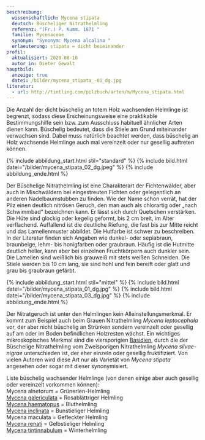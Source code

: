 ```yaml
---
beschreibung:
  wissenschaftlich: Mycena stipata
  deutsch: Büscheliger Nitrathelmling
  referenz: "(Fr.) P. Kumm. 1871 "
  familie: Mycenaceae
  synonym: "Synonym: Mycena alcalina "
  erlaeuterung: stipata = dicht beieinander
profil:
  aktualisiert: 2020-08-10
  autor_in: Dieter Gewalt
hauptbild:
  anzeige: true
  datei: /bilder/mycena_stipata_-01_dg.jpg
literatur:
  - url: http://tintling.com/pilzbuch/arten/m/Mycena_stipata.html
---
```

Die Anzahl der dicht büschelig an totem Holz wachsenden Helmlinge ist begrenzt, sodass diese Erscheinungsweise eine praktikable Bestimmungshilfe sein bzw. zum Ausschluss habituell ähnlicher Arten dienen kann. Büschelig bedeutet, dass die Stiele am Grund miteinander verwachsen sind. Dabei muss natürlich beachtet werden, dass büschelig an Holz wachsende Helmlinge auch mal vereinzelt oder nur gesellig auftreten können.

{% include abbildung_start.html stil="standard" %}
{% include bild.html datei="/bilder/mycena_stipata_02_dg.jpeg" %}
{% include abbildung_ende.html %}

Der Büschelige Nitrathelmling ist eine Charakterart der Fichtenwälder, aber auch in Mischwäldern bei eingestreuten Fichten oder gelegentlich an anderen Nadelbaumstubben zu finden. Wie der Name schon verrät, hat der Pilz einen deutlich nitrösen Geruch, den man auch als chlorartig oder „nach Schwimmbad“ bezeichnen kann. Er lässt sich durch Quetschen verstärken. Die Hüte sind glockig oder kegelig geformt, bis 2 cm breit, im Alter verflachend. Auffallend ist die deutliche Riefung, die fast bis zur Mitte reicht und das Lamellenmuster abbildet. Die Hutfarbe ist schwer zu beschreiben. In der Literatur finden sich Angaben wie dunkel- oder sepiabraun, braunbeige, lehm- bis honigfarben oder graubraun. Häufig ist die Hutmitte deutlich heller, kann aber bei einzelnen Fruchtkörpern auch dunkler sein. Die Lamellen sind weißlich bis grauweiß mit stets weißen Schneiden. Die Stiele werden bis 10 cm lang, sie sind hohl und fein bereift oder glatt und grau bis graubraun gefärbt.

{% include abbildung_start.html stil="mittel" %}
{% include bild.html datei="/bilder/mycena_stipata_01_dg.jpg" %}
{% include bild.html datei="/bilder/mycena_stipata_03_dg.jpg" %}
{% include abbildung_ende.html %}

Der Nitratgeruch ist unter den Helmlingen kein Alleinstellungsmerkmal. Er kommt zum Beispiel auch beim Grauen Nitrathelmling *Mycena leptocephala* vor, der aber nicht büschelig an Strünken sondern vereinzelt oder gesellig auf am oder im Boden befindlichen Holzresten wächst. Ein wichtiges mikroskopisches Merkmal sind die viersporigien [Basidien](<Basidien "Glossar">), durch die der Büschelige Nitrathelmling vom Zweisporigen Nitrathelmling *Mycena silvae-nigrae* unterschieden ist, der eher einzeln oder gesellig fruktifiziert. Von vielen Autoren wird diese Art nur als Varietät von *Mycena stipata* angesehen oder sogar mit dieser synonymisiert.

Liste büschelig wachsender Helmlinge (von denen einige aber auch gesellig oder vereinzelt vorkommen können):\
Mycena alnetorum = Grünerlen-Helmling\
[Mycena galericulata](https://fundkorb.netlify.app/pilze/mycena-galericulata-rosabl%C3%A4ttriger-helmling) = Rosablättriger Helmling\
[Mycena haematopus](https://fundkorb.netlify.app/pilze/mycena-haematopus-gro%C3%9Fer-bluthelmling) = Bluthelmling\
[Mycena inclinata](https://fundkorb.netlify.app/pilze/mycena-inclinata-buntstieliger-helmling) = Bunstieliger Helmling\
Mycena maculata = Gefleckter Helmling\
[Mycena renati](/pilze/mycena-renati-gelbstieliger-nitrathelmling) = Gelbstieliger Helmling\
[Mycena tintinnabulum](https://fundkorb.netlify.app/pilze/mycena-tintinnabulum-winterhelmling) = Winterhelmling